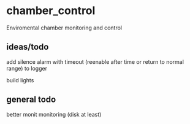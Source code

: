 # chamber_control
Enviromental chamber monitoring and control

## ideas/todo
add silence alarm with timeout (reenable after time or return to normal range) to logger

build lights


## general todo
better monit monitoring (disk at least)
